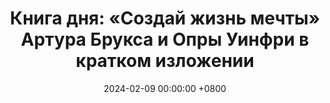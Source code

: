 ---
title: "Книга дня: «Создай жизнь мечты» Артура Брукса и Опры Уинфри в кратком изложении"
description: >-
  Откройте секреты успеха и счастья с книгой "Создай жизнь мечты" от Артура Брукса и Опры Уинфри! Практичные советы для личного роста ждут вас.
date: 2024-02-09 00:00:00 +0800
categories: [Мышление, Конспекты-книг]
tags:
  [
    создай-жизнь-мечты,
    артур-брукс,
    опра-уинфри,
    саморазвитие,
    успех,
    счастье,
    личные-цели,
    карьера,
    отношения,
    благодарность,
    ментальное-здоровье,
    эмоциональный-интеллект,
    мотивация,
    смысл-жизни,
    позитивное-мышление,
    постановка-целей
  ]
image: 
alt: Книга Создай жизнь мечты Артура Брукса и Опры Уинфри
fallback:
  - 
  - 
---
